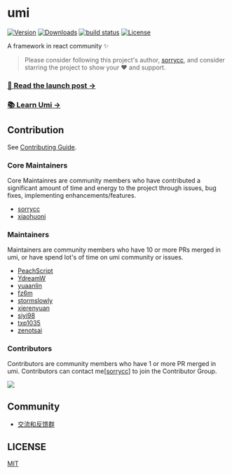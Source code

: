 # umi

<p>
  <a href="https://www.npmjs.com/package/umi"><img src="https://badgen.net/npm/v/umi" alt="Version" /></a>
  <a href="https://www.npmjs.com/package/umi"><img src="https://badgen.net/npm/dm/umi" alt="Downloads" /></a>
  <a href="https://github.com/umijs/umi"><img src="https://github.com/umijs/umi/workflows/CI/badge.svg?branch=master&event=push" alt="build status" /></a>
  <a href="https://www.npmjs.com/package/umi"><img src="https://badgen.net/npm/license/umi" alt="License" /></a>
</p>

A framework in react community ✨

> Please consider following this project's author, [sorrycc](https://github.com/sorrycc), and consider starring the project to show your ❤️ and support.

### [🚀 Read the launch post →](https://umijs.org/blog/umi-4-rc)

### [📚 Learn Umi →](https://umijs.org/)

## Contribution

See [Contributing Guide](https://umijs.org/docs/introduce/contributing).

### Core Maintainers

Core Maintainres are community members who have contributed a significant amount of time and energy to the project through issues, bug fixes, implementing enhancements/features.

* [sorrycc](https://github.com/sorrycc)
* [xiaohuoni](https://github.com/xiaohuoni)

### Maintainers

Maintainers are community members who have 10 or more PRs merged in umi, or have spend lot's of time on umi community or issues.

* [PeachScript](https://github.com/PeachScript)
* [YdreamW](https://github.com/YdreamW)
* [yuaanlin](https://github.com/yuaanlin)
* [fz6m](https://github.com/fz6m)
* [stormslowly](https://github.com/stormslowly)
* [xierenyuan](https://github.com/xierenyuan)
* [siyi98](https://github.com/siyi98)
* [txp1035](https://github.com/txp1035)
* [zenotsai](https://github.com/zenotsai)

### Contributors

Contributors are community members who have 1 or more PR merged in umi. Contributors can contact me[[sorrycc](https://github.com/sorrycc)] to join the Contributor Group.

<a href="https://github.com/umijs/umi/graphs/contributors"><img src="https://opencollective.com/umi/contributors.svg?width=890&button=false" /></a>

## Community

* [交流和反馈群](https://fb.umijs.org/)

## LICENSE

[MIT](./LICENSE)
